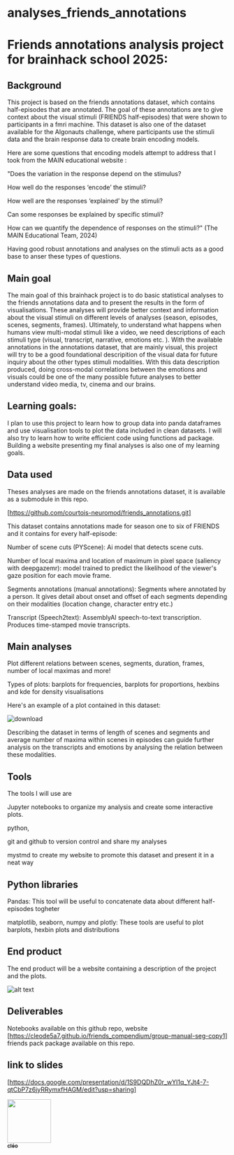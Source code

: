 # analyses_friends_annotations
# Friends annotations analysis project for brainhack school 2025:

## Background
This project is based on the friends annotations dataset, which contains half-episodes that are annotated.
The goal of these annotations are to give context about the visual stimuli (FRIENDS half-episodes) that were shown
to participants in a fmri machine. This dataset is also one of the dataset available for the Algonauts challenge, where participants use the stimuli data and the brain response data to create brain encoding models.

Here are some questions that encoding models attempt to address that I took from the MAIN educational website :

"Does the variation in the response depend on the stimulus?

How well do the responses ‘encode’ the stimuli?

How well are the responses ‘explained’ by the stimuli?

Can some responses be explained by specific stimuli?

How can we quantify the dependence of responses on the stimuli?" (The MAIN Educational Team, 2024)

Having good robust annotations and analyses on the stimuli acts as a good base to anser these types of questions.   

## Main goal
The main goal of this brainhack project is to do basic statistical analyses to the friends annotations data and to present
the results in the form of visualisations. These analyses will provide better context and information about the visual stimuli on different levels of analyses (season, episodes, scenes, segments, frames). Ultimately, to understand what happens when humans view multi-modal stimuli like a video, we need 
descriptions of each stimuli type (visual, transcript, narrative, emotions etc. ). With the available annotations in the annotations dataset, that are mainly visual, this project will try to be a good foundational descripition of the visual data for future inquiry about the other types stimuli modalities. With this data description produced, doing cross-modal correlations between the emotions and visuals could be one of the many possible future analyses to better understand video media, tv, cinema and our brains.

## Learning goals:
I plan to use this project to learn how to group data into panda dataframes and use visualisation tools to plot the data included in clean datasets. I will also try to learn how to write efficient code using functions ad package. Building a website presenting my final analyses is also one of my learning goals.

## Data used
Theses analyses are made on the friends annotations dataset, it is available as a submodule in this repo.

[https://github.com/courtois-neuromod/friends_annotations.git]

This dataset contains annotations made for season one to six of FRIENDS and it contains for every half-episode:

Number of scene cuts (PYScene): Ai model that detects scene cuts.

Number of local maxima and location of maximum in pixel space (saliency with deepgazemr):  model trained to predict the likelihood of the viewer's gaze position for each movie frame.

Segments annotations (manual annotations): Segments where annotated by a person. It gives detail about onset and offset of each segments depending on their 
modalities (location change, character entry etc.)

Transcript (Speech2text): AssemblyAI speech-to-text transcription. Produces time-stamped movie transcripts.

## Main analyses 
Plot different relations between scenes, segments, duration, frames, number of local maximas and more!

Types of plots: barplots for frequencies, barplots for proportions, hexbins and kde for density visualisations

Here's an example of a plot contained in this dataset: 

![download](https://github.com/user-attachments/assets/d19ff0c2-9cc2-42e7-82ae-ff1a9a57dd6d)

Describing the dataset in terms of length of scenes and segments and average number of maxima within scenes in episodes can guide further analysis on the transcripts and emotions by analysing the relation between these modalities. 

## Tools
The tools I will use are 

   Jupyter notebooks to organize my analysis and create some interactive plots.
   
   python,

   git and github to version control and share my analyses
   
   mystmd to create my website to promote this dataset and present it in a neat way

## Python libraries
Pandas: This tool will be useful to concatenate data about different half-episodes togheter

matplotlib, seaborn, numpy and plotly: These tools are useful to plot barplots, hexbin plots and distributions

## End product
The end product will be a website containing a description of the project and the plots.

![alt text](https://i.pinimg.com/736x/fb/d5/3a/fbd53a0dc2a88bcad9d25986cb42964c.jpg)


## Deliverables
Notebooks available on this github repo, website [https://cleode5a7.github.io/friends_compendium/group-manual-seg-copy1]
friends pack package available on this repo.

## link to slides

[https://docs.google.com/presentation/d/1S9DQDhZ0r_wYI1q_YJt4-7-qtCbP7z6jyRRymxfHAGM/edit?usp=sharing]


<a href="https://github.com/cleode5a7">
   <img src="https://avatars.githubusercontent.com/u/210581839?v=4?s=100" width="100px;" alt=""/>
   <br /><sub><b>cléo</b></sub>
</a>
